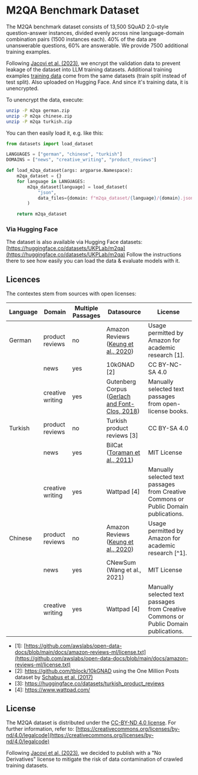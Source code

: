 # M2QA Benchmark Dataset
The M2QA benchmark dataset consists of 13,500 SQuAD 2.0-style question-answer instances, divided evenly across nine language-domain combination pairs (1500 instances each). 40% of the data are unanswerable questions, 60% are answerable. We provide 7500 additional training examples.

Following [Jacovi et al. (2023)](https://aclanthology.org/2023.emnlp-main.308/), we encrypt the validation data to prevent leakage of the dataset into LLM training datasets. Additional training examples [training data](Additional_Training_data) come from the same datasets (train split instead of test split). Also uploaded on Hugging Face. And since it's training data, it is unencrypted.

To unencrypt the data, execute:

```bash
unzip -P m2qa german.zip
unzip -P m2qa chinese.zip
unzip -P m2qa turkish.zip
```

You can then easily load it, e.g. like this:

```python
from datasets import load_dataset

LANGUAGES = ["german", "chinese", "turkish"]
DOMAINS = ["news", "creative_writing", "product_reviews"]

def load_m2qa_dataset(args: argparse.Namespace):
    m2qa_dataset = {}
    for language in LANGUAGES:
        m2qa_dataset[language] = load_dataset(
            "json",
            data_files={domain: f"m2qa_dataset/{language}/{domain}.json" for domain in DOMAINS},
        )

    return m2qa_dataset
```

### Via Hugging Face
The dataset is also available via Hugging Face datasets: [https://huggingface.co/datasets/UKPLab/m2qa](https://huggingface.co/datasets/UKPLab/m2qa)
Follow the instructions there to see how easily you can load the data & evaluate models with it.

## Licences
The contextes stem from sources with open licenses:

| Language | Domain           | Multiple Passages | Datasource                                                                                | License                                                                              |
| -------- | ---------------- | ----------------- | ----------------------------------------------------------------------------------------- | ------------------------------------------------------------------------------------ |
| German   | product reviews  | no                | Amazon Reviews  ([Keung et al., 2020](https://aclanthology.org/2020.emnlp-main.369/))     | Usage permitted by Amazon for academic research \[1\].                               |
|          | news             | yes               | 10kGNAD \[2\]                                                                             | CC BY-NC-SA 4.0                                                                      |
|          | creative writing | yes               | Gutenberg Corpus ([Gerlach and Font-Clos, 2018](https://www.mdpi.com/1099-4300/22/1/126)) | Manually selected text passages from open-license books.                             |
| Turkish  | product reviews  | no                | Turkish product reviews \[3\]                                                             | CC BY-SA 4.0                                                                         |
|          | news             | yes               | BilCat ([Toraman et al., 2011](https://ieeexplore.ieee.org/document/5946096))             | MIT License                                                                          |
|          | creative writing | yes               | Wattpad \[4\]                                                                             | Manually selected text passages from Creative Commons or Public Domain publications. |
| Chinese  | product reviews  | no                | Amazon Reviews ([Keung et al., 2020](https://aclanthology.org/2020.emnlp-main.369/))      | Usage permitted by Amazon for academic research [^1].                                |
|          | news             | yes               | CNewSum (Wang et al., 2021)                                                               | MIT License                                                                          |
|          | creative writing | yes               | Wattpad \[4\]                                                                             | Manually selected text passages from Creative Commons or Public Domain publications. |

- \[1\]: [https://github.com/awslabs/open-data-docs/blob/main/docs/amazon-reviews-ml/license.txt](https://github.com/awslabs/open-data-docs/blob/main/docs/amazon-reviews-ml/license.txt)
- \[2\]: https://github.com/tblock/10kGNAD using the One Million Posts dataset by [Schabus et al. (2017)](https://example.com/schabus2017one)  
- \[3\]: https://huggingface.co/datasets/turkish_product_reviews  
- \[4\]: https://www.wattpad.com/  

## License
The M2QA dataset is distributed under the [CC-BY-ND 4.0 license](LICENSE). For further information, refer to: [https://creativecommons.org/licenses/by-nd/4.0/legalcode](https://creativecommons.org/licenses/by-nd/4.0/legalcode)

Following [Jacovi et al. (2023)](https://aclanthology.org/2023.emnlp-main.308/), we decided to publish with a "No Derivatives" license to mitigate the risk of data contamination of crawled training datasets.
